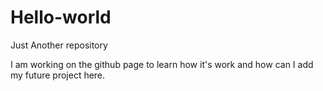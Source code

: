 # Hello-world
Just Another repository

I am working on the github page to learn how it's work and how can I add my future project here.
